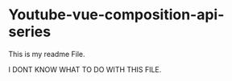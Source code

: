 # Youtube-vue-composition-api-series
This is my readme File.

I DONT KNOW WHAT TO DO WITH THIS FILE.

